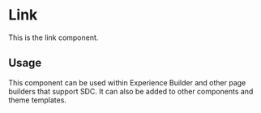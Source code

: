 
# Link

This is the link component.

## Usage

This component can be used within Experience Builder and other page builders
that support SDC. It can also be added to other components and theme templates.
